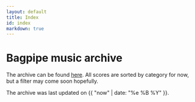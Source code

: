 ```yaml
---
layout: default
title: Index
id: index
markdown: true
---
```


# Bagpipe music archive

The archive can be found [here](archive). All scores are sorted by category for
now, but a filter may come soon hopefully.

The archive was last updated on {{ "now" | date: "%e %B %Y" }}.